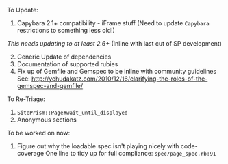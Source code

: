 To Update:
1) Capybara 2.1+ compatibility - iFrame stuff
(Need to update `Capybara` restrictions to something less old!)

_This needs updating to at least 2.6+_ (Inline with last cut of SP development)

2) Generic Update of dependencies
3) Documentation of supported rubies
4) Fix up of Gemfile and Gemspec to be inline with community guidelines
See: http://yehudakatz.com/2010/12/16/clarifying-the-roles-of-the-gemspec-and-gemfile/

To Re-Triage:
1) `SitePrism::Page#wait_until_displayed`
2) Anonymous sections

To be worked on now:
1) Figure out why the loadable spec isn't playing nicely with code-coverage
One line to tidy up for full compliance: `spec/page_spec.rb:91`
